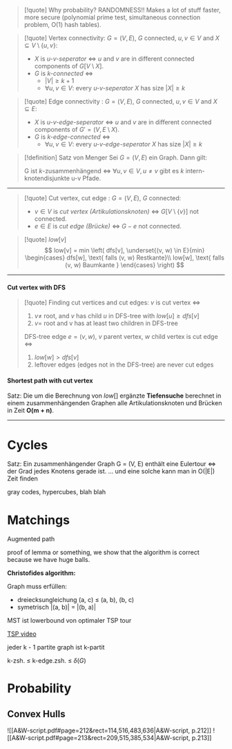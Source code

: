 
>[!quote] Why probability? RANDOMNESS!!
>Makes a lot of stuff faster, more secure (polynomial prime test, simultaneous connection problem, O(1) hash tables).



>[!quote] Vertex connectivity:
>$G = (V, E)$, $G$ connected, $u, v \in V$ and $X \subseteq V \setminus\{u, v\}$:
>- $X$ is *u-v-seperator* $\iff$ $u$ and $v$ are in different connected components of $G[V \setminus X]$.
>- $G$ is *k-connected* $\iff$
>	- $|V| \geq k + 1$
>	- $\forall u, v \in V$: every *u-v-seperator* $X$ has size $|X| \geq k$

>[!quote] Edge connectivity :
>$G = (V, E)$, $G$ connected, $u, v \in V$ and $X \subseteq E$:
>- $X$ is *u-v-edge-seperator* $\iff$ $u$ and $v$ are in different connected components of $G' = (V, E \setminus X)$.
>- $G$ is *k-edge-connected* $\iff$
>	- $\forall u,v \in V$: every *u-v-edge-seperator* $X$ has size $|X| \geq k$




>[!definition] Satz von Menger
>Sei $G=(V, E)$ ein Graph. Dann gilt:
>
>G ist $k$-zusammenhängend $\iff$ $\forall u,v \in V, u \neq v$ gibt es $k$ intern-knotendisjunkte u-v Pfade.





___


>[!quote] Cut vertex, cut edge :
>$G = (V, E)$, $G$ connected:
>- $v \in V$ is *cut vertex (Artikulationsknoten)* $\iff$ $G[V\setminus\{v\}]$ not connected.
>- $e\in E$ is *cut edge (Brücke)* $\iff$ $G - e$ not connected.

>[!quote] $low[v]$
>$$
>low[v] = min \left( dfs[v], \underset{(v, w) \in E}{min} \begin{cases} dfs[w], \text{ falls (v, w) Restkante}\\ low[w], \text{ falls (v, w) Baumkante } \end{cases} \right)
>$$


___
#### Cut vertex with DFS
>[!quote] Finding cut vertices and cut edges:
>$v$ is cut vertex $\iff$
>1. $v \neq$ root, and $v$ has child $u$ in DFS-tree with $low[u] \geq dfs[v]$
>2. $v =$ root and v has at least two children in DFS-tree
>
>DFS-tree edge $e = (v, w)$, $v$ parent vertex, $w$ child vertex is cut edge $\iff$
>1. $low[w] > dfs[v]$
>2. leftover edges (edges not in the DFS-tree) are never cut edges

#### Shortest path with cut vertex

Satz:
Die um die Berechnung von $low[]$ ergänzte **Tiefensuche** berechnet in einem zusammenhängenden Graphen alle Artikulationsknoten und Brücken in Zeit **O(m + n)**.

___
# Cycles


Satz: Ein zusammenhängender Graph G = (V, E) enthält eine Eulertour $\iff$ der Grad jedes Knotens gerade ist. … und eine solche kann man in O(|E|) Zeit finden


gray codes, hypercubes, blah blah



# Matchings

Augmented path

proof of lemma or something, we show that the algorithm is correct because we have huge balls.



**Christofides algorithm:**

Graph muss erfüllen:
- dreiecksungleichung (a, c) ≤ (a, b), (b, c)
- symetrisch |(a, b)| = |(b, a)|

MST ist lowerbound von optimaler TSP tour



[TSP video](https://youtu.be/GiDsjIBOVoA?si=GTyS4TDwsS9jECNy)



jeder k - 1 partite graph ist k-partit


k-zsh. ≤ k-edge.zsh. ≤ $\delta(G)$





# Probability












## Convex Hulls



![[A&W-script.pdf#page=212&rect=114,516,483,636|A&W-script, p.212]]
![[A&W-script.pdf#page=213&rect=209,515,385,534|A&W-script, p.213]]
